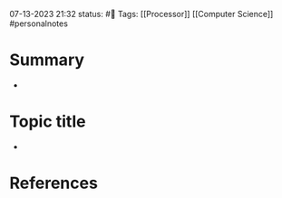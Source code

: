 07-13-2023 21:32
status: #📝
Tags: [[Processor]] [[Computer Science]] #personalnotes 

# Summary 
- 

# Topic title 
- 

# References
